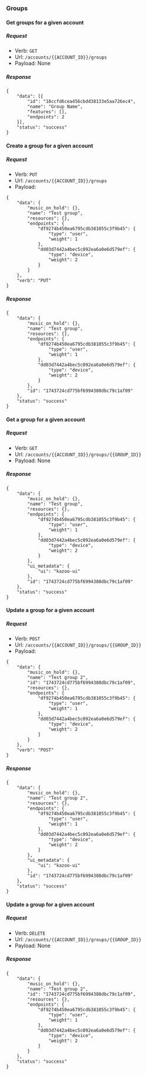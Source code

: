 
### Groups

#### Get groups for a given account

##### Request

- Verb: `GET`
- Url: `/accounts/{{ACCOUNT_ID}}/groups`
- Payload: None

##### Response

```
{
    "data": [{
        "id": "18ccfd6cea456cbdd38133e5aa726ec4",
        "name": "Group Name",
        "features": [],
        "endpoints": 2
    }],
    "status": "success"
}
```

#### Create a group for a given account

##### Request

- Verb: `PUT`
- Url: `/accounts/{{ACCOUNT_ID}}/groups`
- Payload:

```
{
    "data": {
        "music_on_hold": {},
        "name": "Test group",
        "resources": {},
        "endpoints": {
            "df9274b450ea6795cdb381055c3f9b45": {
                "type": "user",
                "weight": 1
            },
            "dd03d7442a4bec5c092ea6a0e6d579ef": {
                "type": "device",
                "weight": 2
            }
        }
    },
    "verb": "PUT"
}
```

##### Response

```
{
    "data": {
        "music_on_hold": {},
        "name": "Test group",
        "resources": {},
        "endpoints": {
            "df9274b450ea6795cdb381055c3f9b45": {
                "type": "user",
                "weight": 1
            },
            "dd03d7442a4bec5c092ea6a0e6d579ef": {
                "type": "device",
                "weight": 2
            }
        },
        "id": "1743724cd775bf6994380dbc79c1af09"
    },
    "status": "success"
}
```

#### Get a group for a given account

##### Request

- Verb: `GET`
- Url: `/accounts/{{ACCOUNT_ID}}/groups/{{GROUP_ID}}`
- Payload: None

##### Response

```
{
    "data": {
        "music_on_hold": {},
        "name": "Test group",
        "resources": {},
        "endpoints": {
            "df9274b450ea6795cdb381055c3f9b45": {
                "type": "user",
                "weight": 1
            },
            "dd03d7442a4bec5c092ea6a0e6d579ef": {
                "type": "device",
                "weight": 2
            }
        },
        "ui_metadata": {
            "ui": "kazoo-ui"
        },
        "id": "1743724cd775bf6994380dbc79c1af09"
    },
    "status": "success"
}
```

#### Update a group for a given account

##### Request

- Verb: `POST`
- Url: `/accounts/{{ACCOUNT_ID}}/groups/{{GROUP_ID}}`
- Payload:

```
{
    "data": {
        "music_on_hold": {},
        "name": "Test group 2",
        "id": "1743724cd775bf6994380dbc79c1af09",
        "resources": {},
        "endpoints": {
            "df9274b450ea6795cdb381055c3f9b45": {
                "type": "user",
                "weight": 1
            },
            "dd03d7442a4bec5c092ea6a0e6d579ef": {
                "type": "device",
                "weight": 2
            }
        }
    },
    "verb": "POST"
}
```

##### Response

```
{
    "data": {
        "music_on_hold": {},
        "name": "Test group 2",
        "resources": {},
        "endpoints": {
            "df9274b450ea6795cdb381055c3f9b45": {
                "type": "user",
                "weight": 1
            },
            "dd03d7442a4bec5c092ea6a0e6d579ef": {
                "type": "device",
                "weight": 2
            }
        },
        "ui_metadata": {
            "ui": "kazoo-ui"
        },
        "id": "1743724cd775bf6994380dbc79c1af09"
    },
    "status": "success"
}
```

#### Update a group for a given account

##### Request

- Verb: `DELETE`
- Url: `/accounts/{{ACCOUNT_ID}}/groups/{{GROUP_ID}}`
- Payload: None

##### Response

```
{
    "data": {
        "music_on_hold": {},
        "name": "Test group 2",
        "id": "1743724cd775bf6994380dbc79c1af09",
        "resources": {},
        "endpoints": {
            "df9274b450ea6795cdb381055c3f9b45": {
                "type": "user",
                "weight": 1
            },
            "dd03d7442a4bec5c092ea6a0e6d579ef": {
                "type": "device",
                "weight": 2
            }
        }
    },
    "status": "success"
}
```
